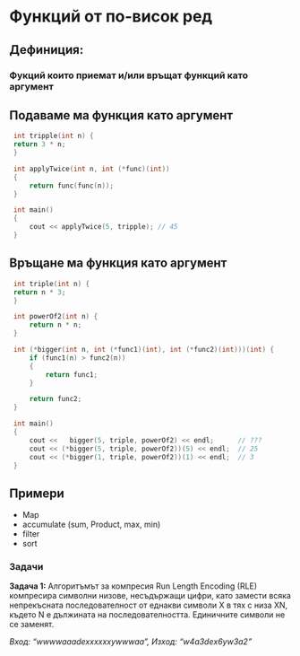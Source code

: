 
# Функций от по-висок ред

## Дефиниция:
### Фукций които приемат и/или връщат функций като аргумент

## Подаваме ма функция като аргумент


   ```c++
    int tripple(int n) {
	return 3 * n;
	}

	int applyTwice(int n, int (*func)(int))
	{
		return func(func(n));
	}

	int main()
	{
		cout << applyTwice(5, tripple); // 45
	}
```

## Връщане ма функция като аргумент
   ```c++
    int triple(int n) {
    return n * 3;
	}

	int powerOf2(int n) {
	    return n * n;
	}

	int (*bigger(int n, int (*func1)(int), int (*func2)(int)))(int) {
	    if (func1(n) > func2(n))
	    {
	        return func1;
	    }

	    return func2;
	}

	int main()
	{
    	cout <<   bigger(5, triple, powerOf2) << endl; 		// ???
    	cout << (*bigger(5, triple, powerOf2))(5) << endl; 	// 25
    	cout << (*bigger(1, triple, powerOf2))(1) << endl; 	// 3
	}
```



## Примери

 - Map
 - accumulate (sum, Product, max, min)
 - filter
 - sort

<h3>Задачи</h3>

**Задача 1:** Алгоритъмът за компресия Run Length Encoding (RLE) компресира символни низове, несъдържащи цифри, като замести всяка непрекъсната последователност от еднакви символи X в тях с низа XN, където N е дължината на последователността. Единичните символи не се заменят.

*Вход: “wwwwaaadexxxxxxywwwaa”, Изход: “w4a3dеx6yw3a2”*



